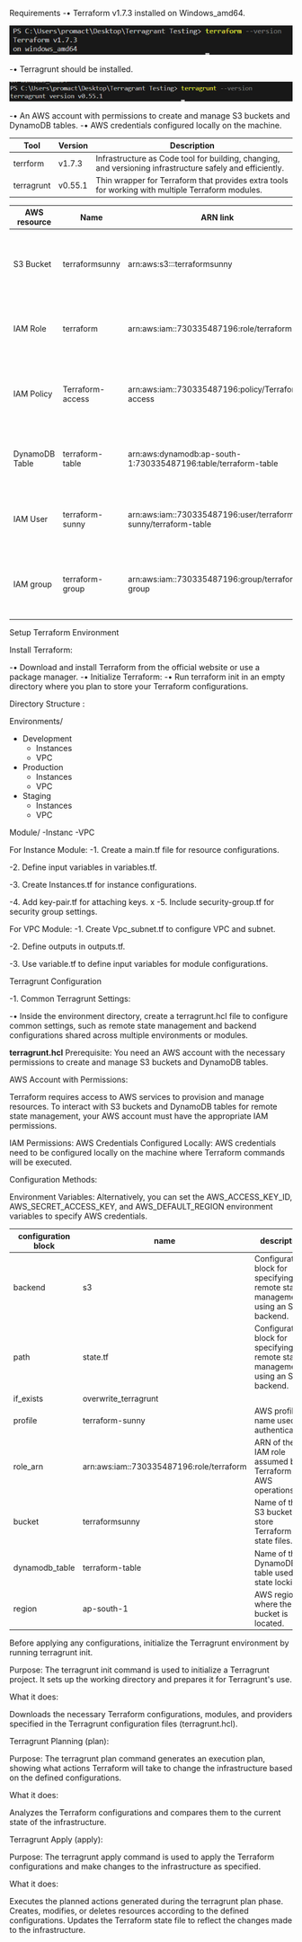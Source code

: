 Requirements
-•	Terraform v1.7.3 installed on Windows_amd64.

![Terraform_version](image.png)

-•	Terragrunt should be installed.

![Terragrunt](image-1.png)

-•	An AWS account with permissions to create and manage S3 buckets and DynamoDB tables.
-•	AWS credentials configured locally on the machine.

|Tool|Version|Description|
|--|--|--|
|terrform|v1.7.3|Infrastructure as Code tool for building, changing, and versioning infrastructure safely and efficiently. |
|terragrunt|v0.55.1| Thin wrapper for Terraform that provides extra tools for working with multiple Terraform modules. |

|AWS resource | Name | ARN link | Description|
|--|--|--|--|
|S3 Bucket|terraformsunny|arn:aws:s3:::terraformsunny|Object storage service used for storing Terraform state files remotely.|
|IAM Role|terraform|arn:aws:iam::730335487196:role/terraform|IAM role assumed by Terraform or Terragrunt for AWS operations.|
| IAM Policy |Terraform-access|arn:aws:iam::730335487196:policy/Terraform-access|Policy attached to the IAM role defining permissions for AWS resources.|
|DynamoDB Table|terraform-table|arn:aws:dynamodb:ap-south-1:730335487196:table/terraform-table|Table used for state locking in Terraform remote state configuration.|
| IAM User |terraform-sunny|arn:aws:iam::730335487196:user/terraform-sunny/terraform-table|IAM user with necessary permissions for Terraform and Terragrunt.|
|IAM group|terraform-group|arn:aws:iam::730335487196:group/terraform-group|IAM group with necessary permissions for Terraform and Terragrun.|



Setup Terraform Environment

Install Terraform:

-•	Download and install Terraform from the official website or use a package manager.
-•	Initialize Terraform:
-•	Run terraform init in an empty directory where you plan to store your Terraform configurations.

Directory Structure :

Environments/

- Development
  - Instances
  - VPC
- Production
  - Instances
  - VPC
- Staging
  - Instances
  - VPC


Module/
 -Instanc
 -VPC

 For Instance Module:
-1.	Create a main.tf file for resource configurations.

-2.	Define input variables in variables.tf.

-3.	Create Instances.tf for instance configurations.

-4.	Add key-pair.tf for attaching keys.
x
-5.	Include security-group.tf for security group settings.

For VPC Module:
-1.	Create Vpc_subnet.tf to configure VPC and subnet.

-2.	Define outputs in outputs.tf.

-3.	Use variable.tf to define input variables for module configurations.

Terragrunt Configuration

-1.	Common Terragrunt Settings:

-•	Inside the environment directory, create a terragrunt.hcl file to configure common settings, such as remote state management and backend configurations shared across multiple environments or modules.

**terragrunt.hcl**
Prerequisite: 
You need an AWS account with the necessary permissions to create and manage S3 buckets and DynamoDB tables.

AWS Account with Permissions:

Terraform requires access to AWS services to provision and manage resources. To interact with S3 buckets and DynamoDB tables for remote state management, your AWS account must have the appropriate IAM permissions.

IAM Permissions: 
AWS Credentials Configured Locally: AWS credentials need to be configured locally on the machine where Terraform commands will be executed.

Configuration Methods:

Environment Variables: Alternatively, you can set the AWS_ACCESS_KEY_ID, AWS_SECRET_ACCESS_KEY, and AWS_DEFAULT_REGION environment variables to specify AWS credentials.

|configuration block| name | description|
|----|----|----|
|backend|s3|Configuration block for specifying remote state management using an S3 backend.|
|path|state.tf|Configuration block for specifying remote state management using an S3 backend.|
|if_exists|overwrite_terragrunt||
|profile|terraform-sunny|AWS profile name used for authentication.|
|role_arn|arn:aws:iam::730335487196:role/terraform|	ARN of the IAM role assumed by Terraform for AWS operations.|
|bucket|terraformsunny|Name of the S3 bucket to store Terraform state files.|
|dynamodb_table|terraform-table|Name of the DynamoDB table used for state locking.|
|region|ap-south-1|AWS region where the S3 bucket is located.|

Before applying any configurations, initialize the Terragrunt environment by running terragrunt init.

Purpose: The terragrunt init command is used to initialize a Terragrunt project. It sets up the working directory and prepares it for Terragrunt's use.

What it does:

Downloads the necessary Terraform configurations, modules, and providers specified in the Terragrunt configuration files (terragrunt.hcl).

Terragrunt Planning (plan):

Purpose: The terragrunt plan command generates an execution plan, showing what actions Terraform will take to change the infrastructure based on the defined configurations.

What it does:

Analyzes the Terraform configurations and compares them to the current state of the infrastructure.


Terragrunt Apply (apply):

Purpose: The terragrunt apply command is used to apply the Terraform configurations and make changes to the infrastructure as specified.

What it does:

Executes the planned actions generated during the terragrunt plan phase.
Creates, modifies, or deletes resources according to the defined configurations.
Updates the Terraform state file to reflect the changes made to the infrastructure.

